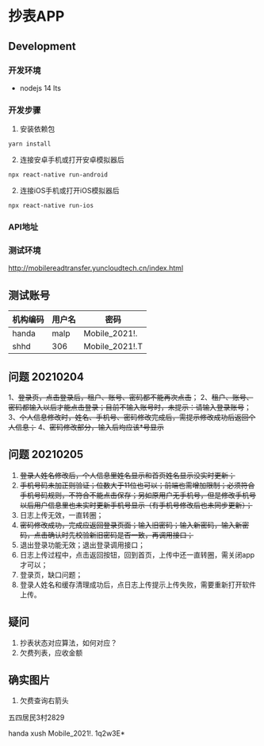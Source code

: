# 抄表APP

## Development

### 开发环境

- nodejs 14 lts

### 开发步骤

1. 安装依赖包

```console
yarn install
```

2. 连接安卓手机或打开安卓模拟器后

```console
npx react-native run-android
```

2. 连接iOS手机或打开iOS模拟器后

```console
npx react-native run-ios
```

### API地址

### 测试环境

http://mobilereadtransfer.yuncloudtech.cn/index.html

## 测试账号

| 机构编码 | 用户名 | 密码           |
| -------- | ------ | -------------- |
| handa    | malp   | Mobile_2021!.  |
| shhd     | 306    | Mobile_2021!.T |

## 问题 20210204

1、~~登录页，点击登录后，租户、账号、密码都不能再次点击~~；
2、~~租户、账号、密码都输入以后才能点击登录；目前不输入账号时，未提示：请输入登录账号~~；
3、~~个人信息修改时，姓名、手机号、密码修改完成后，需提示修改成功后返回个人信息；~~
4、~~密码修改部分，输入后均应该*号显示~~

## 问题 20210205

1. ~~登录人姓名修改后，个人信息里姓名显示和首页姓名显示没实时更新；~~
2. ~~手机号码未加正则验证；位数大于11位也可以；前端也需增加限制；必须符合手机号码规则，不符合不能点击保存；另如原用户无手机号，但是修改手机号以后用户信息里也未实时更新手机号显示（有手机号修改后也未同步更新）；~~
3. 日志上传无效，一直转圈；
4. ~~密码修改成功，完成应返回登录页面；输入旧密码；输入新密码，输入新密码，点击确认时先校验新旧密码是否一致，再调用接口；~~
5. 退出登录功能无效；退出登录调用接口；
6. 日志上传过程中，点击返回按钮，回到首页，上传中还一直转圈，需关闭app才可以；
7. 登录页，缺口问题；
8. 登录人姓名和缓存清理成功后，点日志上传提示上传失败，需要重新打开软件上传。


## 疑问

1. 抄表状态对应算法，如何对应？
2. 欠费列表，应收金额

## 确实图片

1. 欠费查询右箭头


五四居民3村2829

handa
xush
Mobile_2021!.
1q2w3E*
